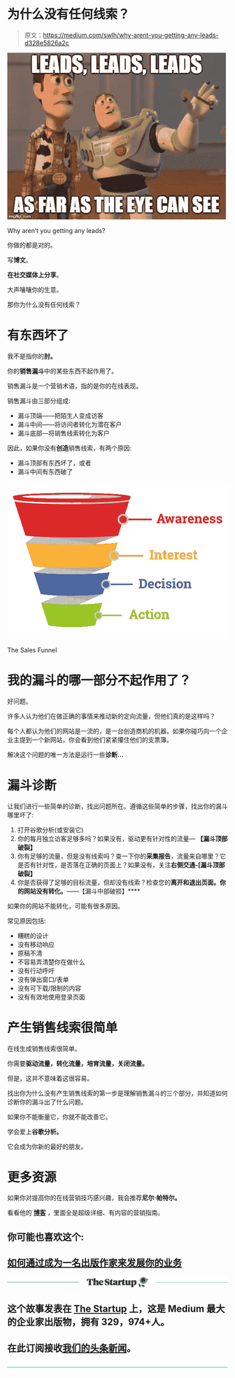 # 为什么没有任何线索？

> 原文：<https://medium.com/swlh/why-arent-you-getting-any-leads-d328e5826a2c>

![](img/b192f1c35f46f95cc5bb5ab6006331f7.png)

Why aren’t you getting any leads?

你做的都是对的。

写**博文**。

**在社交媒体上分享**。

大声嚷嚷你的生意。

那你为什么没有任何线索？

# 有东西坏了

我不是指你的**肘。**

你的**销售漏斗**中的某些东西不起作用了。

销售漏斗是一个营销术语，指的是你的在线表现。

销售漏斗由三部分组成:

*   漏斗顶端——把陌生人变成访客
*   漏斗中间——将访问者转化为潜在客户
*   漏斗底部—将销售线索转化为客户

因此，如果你没有**创造**销售线索，有两个原因:

*   漏斗顶部有东西坏了，或者
*   漏斗中间有东西破了

![](img/6aa61c29445188a9f989c4a95425209a.png)

The Sales Funnel

# 我的漏斗的哪一部分不起作用了？

好问题。

许多人认为他们在做正确的事情来推动新的定向流量，但他们真的是这样吗？

每个人都认为他们的网站是一流的，是一台创造商机的机器。如果你碰巧向一个企业主提到一个新网站，你会看到他们紧紧攥住他们的支票簿。

解决这个问题的唯一方法是运行一些**诊断…**

# 漏斗诊断

让我们进行一些简单的诊断，找出问题所在。遵循这些简单的步骤，找出你的漏斗哪里坏了:

1.  打开谷歌分析(或安装它)
2.  你的每月独立访客足够多吗？如果没有，驱动更有针对性的流量— **【漏斗顶部破裂】**
3.  你有足够的流量，但是没有线索吗？查一下你的**采集报告**，流量来自哪里？它是否有针对性，是否落在正确的页面上？如果没有，关注**右侧交通-[漏斗顶部破裂】**
4.  你是否获得了足够的目标流量，但却没有线索？检查您的**离开和退出页面。你的网站没有转化。**——【漏斗中部破损】****

如果你的网站不能转化，可能有很多原因。

常见原因包括:

*   糟糕的设计
*   没有移动响应
*   原稿不清
*   不容易弄清楚你在做什么
*   没有行动呼吁
*   没有弹出窗口/表单
*   没有可下载/限制的内容
*   没有有效地使用登录页面

# 产生销售线索很简单

在线生成销售线索很简单。

你需要**驱动流量，转化流量，培育流量，关闭流量。**

但是，这并不意味着这很容易。

找出你为什么没有产生销售线索的第一步是理解销售漏斗的三个部分，并知道如何诊断你的漏斗出了什么问题。

如果你不能衡量它，你就不能改善它。

学会爱上**谷歌分析。**

它会成为你新的最好的朋友。

# 更多资源

如果你对提高你的在线营销技巧感兴趣，我会推荐**尼尔·帕特尔。**

看看他的 [**博客**](https://neilpatel.com/blog/) ，里面全是超级详细、有内容的营销指南。

## 你可能也喜欢这个:

## [如何通过成为一名出版作家来发展你的业务](/swlh/how-to-grow-your-business-by-becoming-a-published-author-8d8503c8ee4)

[![](img/308a8d84fb9b2fab43d66c117fcc4bb4.png)](https://medium.com/swlh)

## 这个故事发表在 [The Startup](https://medium.com/swlh) 上，这是 Medium 最大的企业家出版物，拥有 329，974+人。

## 在此订阅接收[我们的头条新闻](http://growthsupply.com/the-startup-newsletter/)。

[![](img/b0164736ea17a63403e660de5dedf91a.png)](https://medium.com/swlh)